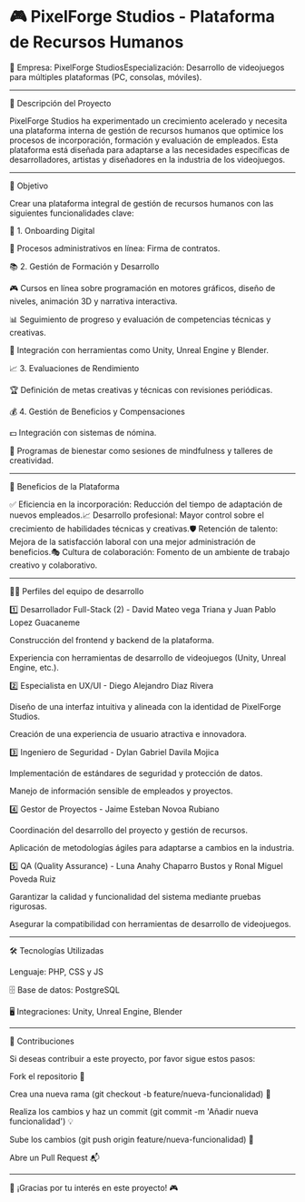 # 🎮 PixelForge Studios - Plataforma de Recursos Humanos
📌 Empresa: PixelForge StudiosEspecialización: Desarrollo de videojuegos para múltiples plataformas (PC, consolas, móviles).

---------------------------------------------------------------------------------------------------------------------------
🚀 Descripción del Proyecto

PixelForge Studios ha experimentado un crecimiento acelerado y necesita una plataforma interna de gestión de recursos humanos que optimice los procesos de incorporación, formación y evaluación de empleados. Esta plataforma está diseñada para adaptarse a las necesidades específicas de desarrolladores, artistas y diseñadores en la industria de los videojuegos.

---------------------------------------------------------------------------------------------------------------------------

🎯 Objetivo

Crear una plataforma integral de gestión de recursos humanos con las siguientes funcionalidades clave:

🏁 1. Onboarding Digital

📄 Procesos administrativos en línea: Firma de contratos.

📚 2. Gestión de Formación y Desarrollo

🎮 Cursos en línea sobre programación en motores gráficos, diseño de niveles, animación 3D y narrativa interactiva.

📊 Seguimiento de progreso y evaluación de competencias técnicas y creativas.

🔗 Integración con herramientas como Unity, Unreal Engine y Blender.

📈 3. Evaluaciones de Rendimiento

🏆 Definición de metas creativas y técnicas con revisiones periódicas.

💰 4. Gestión de Beneficios y Compensaciones

💵 Integración con sistemas de nómina.

🧘 Programas de bienestar como sesiones de mindfulness y talleres de creatividad.

---------------------------------------------------------------------------------------------------------------------------

🌟 Beneficios de la Plataforma

✅ Eficiencia en la incorporación: Reducción del tiempo de adaptación de nuevos empleados.📈 Desarrollo profesional: Mayor control sobre el crecimiento de habilidades técnicas y creativas.🛡 Retención de talento: Mejora de la satisfacción laboral con una mejor administración de beneficios.🎭 Cultura de colaboración: Fomento de un ambiente de trabajo creativo y colaborativo.

---------------------------------------------------------------------------------------------------------------------------

👨‍💻 Perfiles del equipo de desarrollo

1️⃣ Desarrollador Full-Stack (2) - David Mateo vega Triana y Juan Pablo Lopez Guacaneme

Construcción del frontend y backend de la plataforma.

Experiencia con herramientas de desarrollo de videojuegos (Unity, Unreal Engine, etc.).

2️⃣ Especialista en UX/UI - Diego Alejandro Diaz Rivera

Diseño de una interfaz intuitiva y alineada con la identidad de PixelForge Studios.

Creación de una experiencia de usuario atractiva e innovadora.

3️⃣ Ingeniero de Seguridad - Dylan Gabriel Davila Mojica

Implementación de estándares de seguridad y protección de datos.

Manejo de información sensible de empleados y proyectos.

4️⃣ Gestor de Proyectos - Jaime Esteban Novoa Rubiano

Coordinación del desarrollo del proyecto y gestión de recursos.

Aplicación de metodologías ágiles para adaptarse a cambios en la industria.

5️⃣ QA (Quality Assurance) - Luna Anahy Chaparro Bustos y Ronal Miguel Poveda Ruiz

Garantizar la calidad y funcionalidad del sistema mediante pruebas rigurosas.

Asegurar la compatibilidad con herramientas de desarrollo de videojuegos.

---------------------------------------------------------------------------------------------------------------------------

🛠 Tecnologías Utilizadas

Lenguaje: PHP, CSS y JS

🗄 Base de datos: PostgreSQL

🖥 Integraciones: Unity, Unreal Engine, Blender

---------------------------------------------------------------------------------------------------------------------------

🤝 Contribuciones

Si deseas contribuir a este proyecto, por favor sigue estos pasos:

Fork el repositorio 📌

Crea una nueva rama (git checkout -b feature/nueva-funcionalidad) 🌱

Realiza los cambios y haz un commit (git commit -m 'Añadir nueva funcionalidad') 💡

Sube los cambios (git push origin feature/nueva-funcionalidad) 🚀

Abre un Pull Request 📬

---------------------------------------------------------------------------------------------------------------------------

🚀 ¡Gracias por tu interés en este proyecto! 🎮
